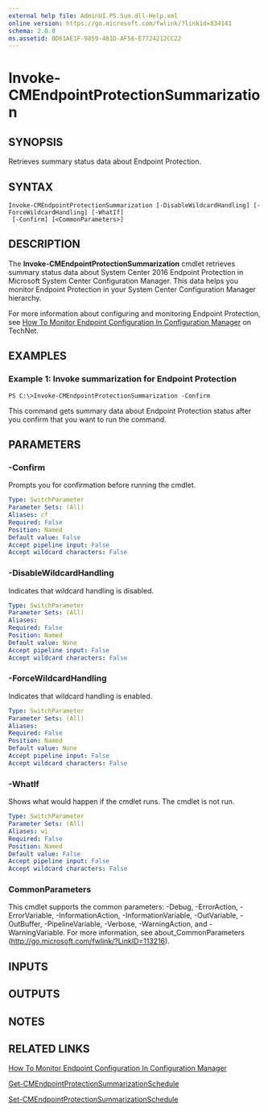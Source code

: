 ```yaml
---
external help file: AdminUI.PS.Sum.dll-Help.xml
online version: https://go.microsoft.com/fwlink/?linkid=834141
schema: 2.0.0
ms.assetid: 0D61AE1F-9859-481D-AF56-E7724212CC22
---
```


# Invoke-CMEndpointProtectionSummarization

## SYNOPSIS
Retrieves summary status data about Endpoint Protection.

## SYNTAX

```
Invoke-CMEndpointProtectionSummarization [-DisableWildcardHandling] [-ForceWildcardHandling] [-WhatIf]
 [-Confirm] [<CommonParameters>]
```

## DESCRIPTION
The **Invoke-CMEndpointProtectionSummarization** cmdlet retrieves summary status data about System Center 2016 Endpoint Protection in Microsoft System Center Configuration Manager.
This data helps you monitor Endpoint Protection in your System Center Configuration Manager hierarchy.

For more information about configuring and monitoring Endpoint Protection, see [How To Monitor Endpoint Configuration In Configuration Manager](http://go.microsoft.com/fwlink/?linkid=268428) on TechNet.

## EXAMPLES

### Example 1: Invoke summarization for Endpoint Protection
```
PS C:\>Invoke-CMEndpointProtectionSummarization -Confirm
```

This command gets summary data about Endpoint Protection status after you confirm that you want to run the command.

## PARAMETERS

### -Confirm
Prompts you for confirmation before running the cmdlet.

```yaml
Type: SwitchParameter
Parameter Sets: (All)
Aliases: cf
Required: False
Position: Named
Default value: False
Accept pipeline input: False
Accept wildcard characters: False
```

### -DisableWildcardHandling
Indicates that wildcard handling is disabled.

```yaml
Type: SwitchParameter
Parameter Sets: (All)
Aliases: 
Required: False
Position: Named
Default value: None
Accept pipeline input: False
Accept wildcard characters: False
```

### -ForceWildcardHandling
Indicates that wildcard handling is enabled.

```yaml
Type: SwitchParameter
Parameter Sets: (All)
Aliases: 
Required: False
Position: Named
Default value: None
Accept pipeline input: False
Accept wildcard characters: False
```

### -WhatIf
Shows what would happen if the cmdlet runs.
The cmdlet is not run.

```yaml
Type: SwitchParameter
Parameter Sets: (All)
Aliases: wi
Required: False
Position: Named
Default value: False
Accept pipeline input: False
Accept wildcard characters: False
```

### CommonParameters
This cmdlet supports the common parameters: -Debug, -ErrorAction, -ErrorVariable, -InformationAction, -InformationVariable, -OutVariable, -OutBuffer, -PipelineVariable, -Verbose, -WarningAction, and -WarningVariable. For more information, see about_CommonParameters (http://go.microsoft.com/fwlink/?LinkID=113216).

## INPUTS

## OUTPUTS

## NOTES

## RELATED LINKS

[How To Monitor Endpoint Configuration In Configuration Manager](http://go.microsoft.com/fwlink/?linkid=268428)

[Get-CMEndpointProtectionSummarizationSchedule](./Get-CMEndpointProtectionSummarizationSchedule.md)

[Set-CMEndpointProtectionSummarizationSchedule](./Set-CMEndpointProtectionSummarizationSchedule.md)


